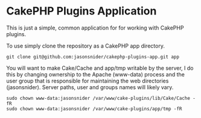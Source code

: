 # CakePHP Plugins Application

This is just a simple, common application for for working with CakePHP plugins.
 
To use simply clone the repository as a CakePHP app directory.

````
git clone git@github.com:jasonsnider/cakephp-plugins-app.git app
````

You will want to make Cake/Cache and app/tmp writable by the server, I do this by changing ownership to the Apache 
(www-data) process and the user group that is responsible for maintaining the web directories (jasonsnider). Server 
paths, user and groups names will likely vary.

````
sudo chown www-data:jasonsnider /var/www/cake-plugins/lib/Cake/Cache -fR
sudo chown www-data:jasonsnider /var/www/cake-plugins/app/tmp -fR
````